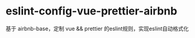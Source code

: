 # eslint-config-vue-prettier-airbnb
基于 airbnb-base，定制 vue &amp;&amp; prettier 的eslint规则，实现eslint自动格式化
